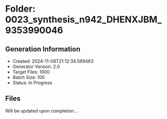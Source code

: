 # Folder: 0023_synthesis_n942_DHENXJBM_9353990046

## Generation Information
- Created: 2024-11-08T21:12:34.569463
- Generator Version: 2.0
- Target Files: 1000
- Batch Size: 100
- Status: In Progress

## Files
Will be updated upon completion...
